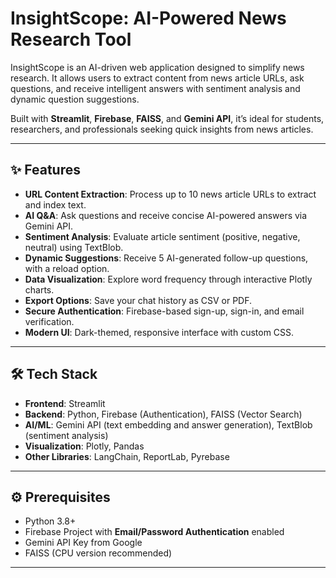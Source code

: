 # InsightScope: AI-Powered News Research Tool

InsightScope is an AI-driven web application designed to simplify news research. It allows users to extract content from news article URLs, ask questions, and receive intelligent answers with sentiment analysis and dynamic question suggestions.

Built with **Streamlit**, **Firebase**, **FAISS**, and **Gemini API**, it’s ideal for students, researchers, and professionals seeking quick insights from news articles.

---

## ✨ Features

- **URL Content Extraction**: Process up to 10 news article URLs to extract and index text.
- **AI Q&A**: Ask questions and receive concise AI-powered answers via Gemini API.
- **Sentiment Analysis**: Evaluate article sentiment (positive, negative, neutral) using TextBlob.
- **Dynamic Suggestions**: Receive 5 AI-generated follow-up questions, with a reload option.
- **Data Visualization**: Explore word frequency through interactive Plotly charts.
- **Export Options**: Save your chat history as CSV or PDF.
- **Secure Authentication**: Firebase-based sign-up, sign-in, and email verification.
- **Modern UI**: Dark-themed, responsive interface with custom CSS.

---

## 🛠 Tech Stack

- **Frontend**: Streamlit
- **Backend**: Python, Firebase (Authentication), FAISS (Vector Search)
- **AI/ML**: Gemini API (text embedding and answer generation), TextBlob (sentiment analysis)
- **Visualization**: Plotly, Pandas
- **Other Libraries**: LangChain, ReportLab, Pyrebase

---

## ⚙️ Prerequisites

- Python 3.8+
- Firebase Project with **Email/Password Authentication** enabled
- Gemini API Key from Google
- FAISS (CPU version recommended)

---
